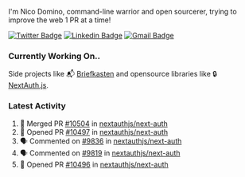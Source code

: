 
I'm Nico Domino, command-line warrior and open sourcerer, trying to improve the web 1 PR at a time!

[![Twitter Badge](https://img.shields.io/badge/-@ndom91-1ca0f1?style=flat-square&labelColor=1ca0f1&logo=twitter&logoColor=white&link=https://twitter.com/ndom91)](https://twitter.com/ndom91) [![Linkedin Badge](https://img.shields.io/badge/-ndom91-blue?style=flat-square&logo=Linkedin&logoColor=white&link=https://www.linkedin.com/in/ndom91/)](https://www.linkedin.com/in/ndom91/) [![Gmail Badge](https://img.shields.io/badge/-yo@ndo.dev-c14438?style=flat-square&logo=mail.ru&logoColor=white&link=mailto:yo@ndo.dev)](mailto:yo@ndo.dev)

### Currently Working On..

Side projects like 📬 [Briefkasten](https://briefkastenhq.com) and opensource libraries like 🔒 [NextAuth.js](https://github.com/nextauthjs/next-auth).

<!--START_SECTION_PROFILE_VIEWS:readme-info-->
<!--END_SECTION_PROFILE_VIEWS:readme-info-->

<!--START_SECTION_DAILY_COMMIT:readme-info-->
<!--END_SECTION_DAILY_COMMIT:readme-info-->

<!--START_SECTION_WEEKLY_COMMIT:readme-info-->
<!--END_SECTION_WEEKLY_COMMIT:readme-info-->

### Latest Activity

<!--START_SECTION:activity-->
1. 🎉 Merged PR [#10504](https://github.com/nextauthjs/next-auth/pull/10504) in [nextauthjs/next-auth](https://github.com/nextauthjs/next-auth)
2. 💪 Opened PR [#10497](https://github.com/nextauthjs/next-auth/pull/10497) in [nextauthjs/next-auth](https://github.com/nextauthjs/next-auth)
3. 🗣 Commented on [#9836](https://github.com/nextauthjs/next-auth/issues/9836#issuecomment-2041419808) in [nextauthjs/next-auth](https://github.com/nextauthjs/next-auth)
4. 🗣 Commented on [#9819](https://github.com/nextauthjs/next-auth/issues/9819#issuecomment-2041337327) in [nextauthjs/next-auth](https://github.com/nextauthjs/next-auth)
5. 💪 Opened PR [#10496](https://github.com/nextauthjs/next-auth/pull/10496) in [nextauthjs/next-auth](https://github.com/nextauthjs/next-auth)
<!--END_SECTION:activity-->
